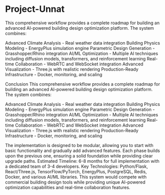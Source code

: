 # Project-Unnat



This comprehensive workflow provides a complete roadmap for building an advanced AI-powered building design optimization platform. The system combines:

Advanced Climate Analysis - Real weather data integration
Building Physics Modeling - EnergyPlus simulation engine
Parametric Design Generation - Grasshopper/Rhino integration
AI/ML Optimization - Multiple AI techniques including diffusion models, transformers, and reinforcement learning
Real-time Collaboration - WebRTC and WebSocket integration
Advanced Visualization - Three.js with realistic rendering
Production-Ready Infrastructure - Docker, monitoring, and scaling




Conclusion
This comprehensive workflow provides a complete roadmap for building an advanced AI-powered building design optimization platform. The system combines:

Advanced Climate Analysis - Real weather data integration
Building Physics Modeling - EnergyPlus simulation engine
Parametric Design Generation - Grasshopper/Rhino integration
AI/ML Optimization - Multiple AI techniques including diffusion models, transformers, and reinforcement learning
Real-time Collaboration - WebRTC and WebSocket integration
Advanced Visualization - Three.js with realistic rendering
Production-Ready Infrastructure - Docker, monitoring, and scaling

The implementation is designed to be modular, allowing you to start with basic functionality and gradually add advanced features. Each phase builds upon the previous one, ensuring a solid foundation while providing clear upgrade paths.
Estimated Timeline: 6-8 months for full implementation with a dedicated team of 3-4 developers.
Key Technologies: Python/Flask, React/Three.js, TensorFlow/PyTorch, EnergyPlus, PostgreSQL, Redis, Docker, and various AI/ML libraries.
This system would compete with commercial building design tools while providing unique AI-powered optimization capabilities and real-time collaboration features.